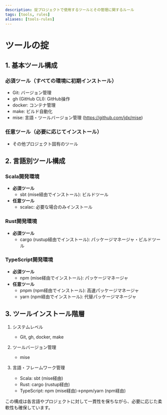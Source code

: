 ```yaml
---
description: 掟プロジェクトで使用するツールとその管理に関するルール
tags: [tools, rules]
aliases: [tools-rules]
---
```

# ツールの掟

## 1. 基本ツール構成

### 必須ツール（すべての環境に初期インストール）

- Git: バージョン管理
- gh (GitHub CLI): GitHub操作
- docker: コンテナ管理
- make: ビルド自動化
- mise: 言語・ツールバージョン管理 (<https://github.com/jdx/mise>)

### 任意ツール（必要に応じてインストール）

- その他プロジェクト固有のツール

## 2. 言語別ツール構成

### Scala開発環境

- **必須ツール**
  - sbt (mise経由でインストール): ビルドツール
- **任意ツール**
  - scalac: 必要な場合のみインストール

### Rust開発環境

- **必須ツール**
  - cargo (rustup経由でインストール): パッケージマネージャ・ビルドツール

### TypeScript開発環境

- **必須ツール**
  - npm (mise経由でインストール): パッケージマネージャ
- **任意ツール**
  - pnpm (npm経由でインストール): 高速パッケージマネージャ
  - yarn (npm経由でインストール): 代替パッケージマネージャ

## 3. ツールインストール階層

1. システムレベル
   - Git, gh, docker, make

2. ツールバージョン管理
   - mise

3. 言語・フレームワーク管理
   - Scala: sbt (mise経由)
   - Rust: cargo (rustup経由)
   - TypeScript: npm (mise経由)→pnpm/yarn (npm経由)

この構成は各言語やプロジェクトに対して一貫性を保ちながら、必要に応じた柔軟性も確保しています。